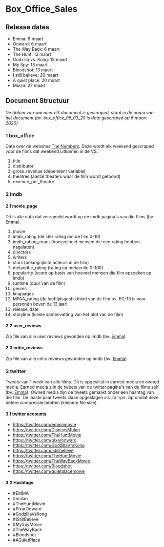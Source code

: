 # Box_Office_Sales

## Release dates
* Emma: 6 maart
* Onward: 6 maart
* The Way Back: 6 maart
* The Hunt: 13 maart
* Godzilla vs. Kong: 13 maart
* My Spy: 13 maart
* Bloodshot: 13 maart
* I still believe: 20 maart
* A quiet place: 20 maart
* Mulan: 27 maart

## Document Structuur
_De datum van wanneer elk document is gescraped, staat in de naam van het document (bv. box_office_06_03_20 is data gescraped op 6 maart 2020)_

### 1 box_office
Data over de websites [The Numbers](https://www.the-numbers.com/weekend-box-office-chart). Deze wordt elk weekend gescraped voor de films dat weekend uitkomen in de VS.

1. title
2. distributor
3. gross_revenue (dependent variable)
4. theatres (aantal theaters waar de film wordt getoond)
5. revenue_per_theatre

### 2 imdb
#### 2.1 movie_page
Dit is alle data dat verzameld wordt op de imdb pagina's van die films (bv. [Emma](https://www.imdb.com/title/tt9214832/)).

1. movie
2. imdb_rating (de ster rating om de film 0-10)
3. imdb_rating_count (hoeveelheid mensen die een rating hebben nagelaten)
4. directors
5. writers
6. stars (belangrijkste acteurs in de film)
7. metacritic_rating (rating op metacritic 0-100)
8. popularity (score op basis van hoeveel mensen die film opzoeken op imdb)
9. runtime (duur van de film)
10. genres
11. languages
12. MPAA_rating (de leeftijdsgeshiktheid van de film bv. PG-13 is voor personen boven de 13 jaar)
13. release_date
14. storyline (kleine samenvatting van het plot van de film)

#### 2.2 user_reviews
Zip file van alle user reviews gevonden op imdb (bv. [Emma](https://www.imdb.com/title/tt9214832/reviews)).

#### 2.3 critic_reviews
Zip file van alle critic reviews gevonden op imdb (bv. [Emma](https://www.imdb.com/title/tt9214832/externalreviews)).

### 3 twitter
Tweets van 1 week van alle films. Dit is opgeslitst in earned media en owned media. Earned media zijn de tweets van de twitter pagina's van de films zelf (bv. [Emma](https://twitter.com/emmamovie)). Owned media zijn de tweets gemaakt onder een hashtag van die film. De laaste paar tweets slaan opgeslagen als .rar ipv .zip omdat deze betere compressie hebben (kleinere file size).

#### 3.1 twitter accounts
* https://twitter.com/emmamovie
* https://twitter.com/DisneysMulan
* https://twitter.com/TheHuntMovie
* https://twitter.com/pixaronward
* https://twitter.com/GodzillaVrsKong
* https://twitter.com/istillbelieve
* https://twitter.com/TheHuntMovie
* https://twitter.com/TheWayBackMovie
* https://twitter.com/Bloodshot
* https://twitter.com/quietplacemovie

#### 3.2 Hashtags
* #EMMA
* #mulan
* #TheHuntMovie
* #PixarOnward
* #GodzillaVsKong
* #IStillBelieve
* #MySpyMovie
* #TheWayBack
* #Bloodshot
* #AQuietPlace
